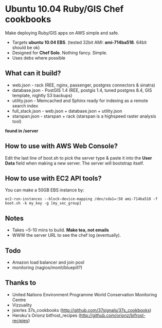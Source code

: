Ubuntu 10.04 Ruby/GIS Chef cookbooks
==============================================

Make deploying Ruby/GIS apps on AWS simple and safe. 

* Targets **ubuntu 10.04 EBS**. (tested 32bit AMI: **ami-714ba518**. 64bit should be ok)
* Designed for **Chef Solo**. Nothing fancy. Simple.
* Uses debs where possible

What can it build?
------------------
* web.json - rack (REE, nginx, passenger, postgres connectors & sinatra)
* database.json - PostGIS 1.4 (REE, postgis 1.4, tuned postgres 8.4, GIS template, nightly S3 backups)
* utility.json - Memcached and Sphinx ready for indexing as a remote search index
* full_stack.json - web.json + database.json + utility.json
* starspan.json - starspan + rack (starspan is a highspeed raster analysis tool)

**found in /server**

How to use with AWS Web Console?
--------------------------------
Edit the last line of boot.sh to pick the server type & paste it into the **User Data**  field when making a new server. The server will bootstrap itself.

How to use with EC2 API tools?
--------------------------------
You can make a 50GB EBS instance by:

    ec2-run-instances --block-device-mapping /dev/sda1=:50 ami-714ba518 -f boot.sh -k my_key -g [my_sec_group]

Notes
------
* Takes ~5-10 mins to build. **Make tea, not emails**
* WWW the server URL to see the chef log (eventually).

Todo
-----
* Amazon load balancer and join pool
* monitoring (nagios/monit/bluepill?)

Thanks to
----------
* United Nations Environment Programme World Conservation Monitoring Centre
* Vizzuality
* jsierles 37s_cookbooks (http://github.com/37signals/37s_cookbooks)
* Heroku's Orionz bitfrost_recipes (http://github.com/orionz/bifrost-recipies)
